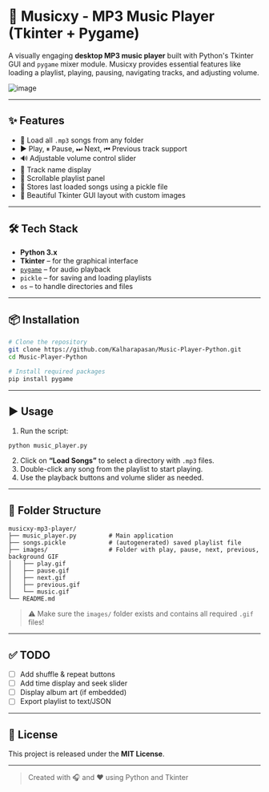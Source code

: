 
# 🎵 Musicxy - MP3 Music Player (Tkinter + Pygame)

A visually engaging **desktop MP3 music player** built with Python's Tkinter GUI and `pygame` mixer module. Musicxy provides essential features like loading a playlist, playing, pausing, navigating tracks, and adjusting volume.

![image](https://github.com/user-attachments/assets/a14c0d21-4452-4076-8fa0-7eff5cc8eb22)

---

## ✨ Features

- 📂 Load all `.mp3` songs from any folder
- ▶️ Play, ⏸ Pause, ⏭ Next, ⏮ Previous track support
- 🔊 Adjustable volume control slider
- 🎵 Track name display
- 📃 Scrollable playlist panel
- 💾 Stores last loaded songs using a pickle file
- 🎨 Beautiful Tkinter GUI layout with custom images

---

## 🛠️ Tech Stack

- **Python 3.x**
- **Tkinter** – for the graphical interface
- [`pygame`](https://pypi.org/project/pygame/) – for audio playback
- `pickle` – for saving and loading playlists
- `os` – to handle directories and files

---

## 📦 Installation

```bash
# Clone the repository
git clone https://github.com/Kalharapasan/Music-Player-Python.git
cd Music-Player-Python

# Install required packages
pip install pygame
```

---

## ▶️ Usage

1. Run the script:

```bash
python music_player.py
```

2. Click on **“Load Songs”** to select a directory with `.mp3` files.
3. Double-click any song from the playlist to start playing.
4. Use the playback buttons and volume slider as needed.

---

## 📁 Folder Structure

```
musicxy-mp3-player/
├── music_player.py         # Main application
├── songs.pickle            # (autogenerated) saved playlist file
├── images/                 # Folder with play, pause, next, previous, background GIF
│   ├── play.gif
│   ├── pause.gif
│   ├── next.gif
│   ├── previous.gif
│   └── music.gif
└── README.md
```

> ⚠️ Make sure the `images/` folder exists and contains all required `.gif` files!

---

## ✅ TODO

- [ ] Add shuffle & repeat buttons
- [ ] Add time display and seek slider
- [ ] Display album art (if embedded)
- [ ] Export playlist to text/JSON

---

## 📃 License

This project is released under the **MIT License**.

---

> Created with 🎧 and ❤️ using Python and Tkinter
